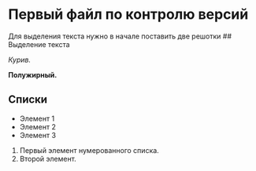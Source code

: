 # Первый файл по контролю версий

Для выделения текста нужно в начале поставить две решотки ## Выделение текста

*Курив.*

**Полужирный.**

## Списки

* Элемент 1
* Элемент 2
* Элемент 3

1. Первый элемент нумерованного списка.
2. Второй элемент.

